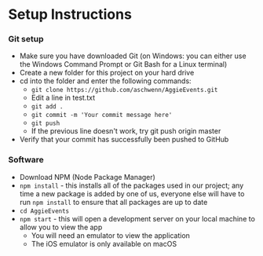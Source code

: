 # Setup Instructions

### Git setup
* Make sure you have downloaded Git (on Windows: you can either use the Windows Command Prompt or Git Bash for a Linux terminal)
* Create a new folder for this project on your hard drive
* cd into the folder and enter the following commands:
  * `git clone https://github.com/aschwenn/AggieEvents.git`
  * Edit a line in test.txt
  * `git add .`
  * `git commit -m 'Your commit message here'`
  * `git push`
  * If the previous line doesn't work, try git push origin master
* Verify that your commit has successfully been pushed to GitHub

### Software
* Download NPM (Node Package Manager)
* `npm install` - this installs all of the packages used in our project; any time a new package is added by one of us, everyone else will have to run `npm install` to ensure that all packages are up to date
* `cd AggieEvents`
* `npm start` - this will open a development server on your local machine to allow you to view the app
  * You will need an emulator to view the application
  * The iOS emulator is only available on macOS
